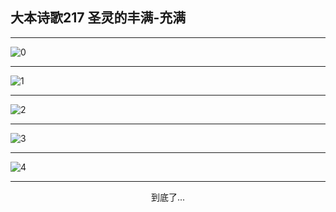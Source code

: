 
## 大本诗歌217 圣灵的丰满-充满
        
<div id="aplayer0"></div>

---

<img alt="0" data-original="https://cdn.jsdelivr.net/gh/k34869/shi/data/d0216/0">

---

<img alt="1" data-original="https://cdn.jsdelivr.net/gh/k34869/shi/data/d0216/1">

---

<img alt="2" data-original="https://cdn.jsdelivr.net/gh/k34869/shi/data/d0216/2">

---

<img alt="3" data-original="https://cdn.jsdelivr.net/gh/k34869/shi/data/d0216/3">

---

<img alt="4" data-original="https://cdn.jsdelivr.net/gh/k34869/shi/data/d0216/4">

---

<p style="text-align: center">到底了...</p>

<script src="/js/dist-view.js"></script>

<script>
MAIN.id = 'd0216';
        
const ap0 = new APlayer({
    container: document.getElementById('aplayer0'),
    volume: 1,
    loop: 'none',
    preload: 'none',
    audio: [{
        name: '大本诗歌217.mp3',
        artist: '大本诗歌',
        url: 'https://res.wx.qq.com/voice/getvoice?mediaid=MzI0NTk3MDM5M18yMjQ3NDkwMjY2',
        cover: '/favicon'
    }]
});
</script>
